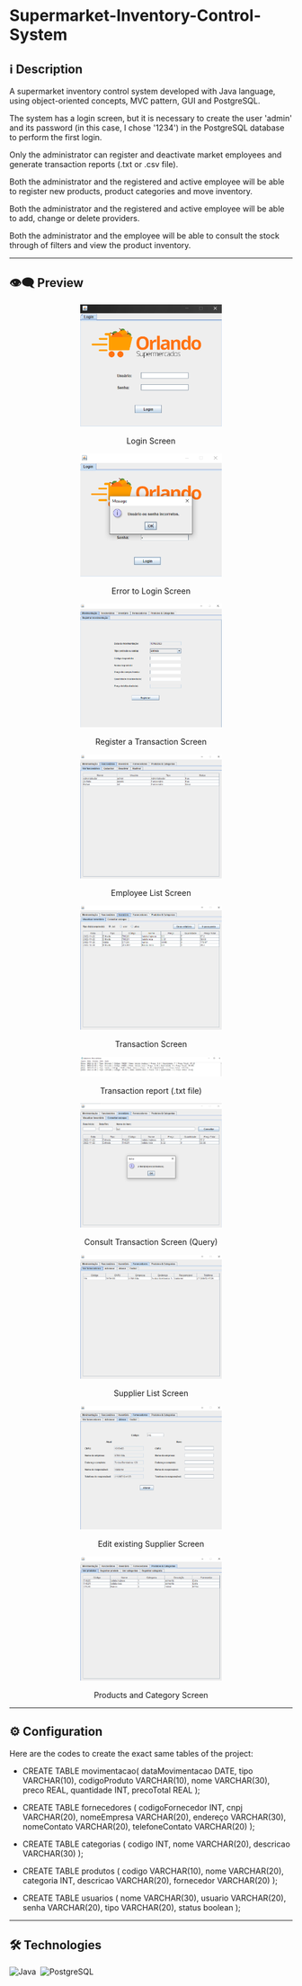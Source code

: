 # Supermarket-Inventory-Control-System

## ℹ️ Description

A supermarket inventory control system developed with Java language, using object-oriented concepts, MVC pattern, GUI and PostgreSQL.

The system has a login screen, but it is necessary to create the user 'admin' and its password (in this case, I chose '1234') in the PostgreSQL database to perform the first login.

Only the administrator can register and deactivate market employees and generate transaction reports (.txt or .csv file).

Both the administrator and the registered and active employee will be able to
register new products, product categories and move inventory.

Both the administrator and the registered and active employee will be able to
add, change or delete providers.

Both the administrator and the employee will be able to consult the stock through
of filters and view the product inventory.

---

## 👁️‍🗨️ Preview
<p align="center" >
  <img width="50%" src="/repository-imgs/img01.png" />
</p>
<p align="center">
Login Screen
</p><p align="center" >
  <img width="50%" src="/repository-imgs/img02.png" />
</p>
<p align="center">
Error to Login Screen
</p>
<p align="center" >
  <img width="50%" src="/repository-imgs/img03.png" />
</p>
<p align="center">
Register a Transaction Screen
</p>
<p align="center" >
  <img width="50%" src="/repository-imgs/img04.png" />
</p>
<p align="center">
Employee List Screen
</p>
<p align="center" >
  <img width="50%" src="/repository-imgs/img05.png" />
</p>
<p align="center">
Transaction Screen
</p>
<p align="center" >
  <img width="50%" src="/repository-imgs/img06.png" />
</p>
<p align="center">
Transaction report (.txt file) 
</p>
<p align="center" >
  <img width="50%" src="/repository-imgs/img07.png" />
</p>
<p align="center">
Consult Transaction Screen (Query)
</p>
<p align="center" >
  <img width="50%" src="/repository-imgs/img08.png" />
</p>
<p align="center">
Supplier List Screen
</p>
<p align="center" >
  <img width="50%" src="/repository-imgs/img09.png" />
</p>
<p align="center">
Edit existing Supplier Screen
</p>
<p align="center" >
  <img width="50%" src="/repository-imgs/img10.png" />
</p>
<p align="center">
Products and Category Screen
</p>

---

## ⚙️ **Configuration**

Here are the codes to create the exact same tables of the project:

* CREATE TABLE movimentacao(
dataMovimentacao DATE,
tipo VARCHAR(10),
codigoProduto VARCHAR(10),
nome VARCHAR(30),
preco REAL,
quantidade INT,
precoTotal REAL
);

* CREATE TABLE fornecedores (
codigoFornecedor INT,
cnpj VARCHAR(20),
nomeEmpresa VARCHAR(20),
endereço VARCHAR(30),
nomeContato VARCHAR(20),
telefoneContato VARCHAR(20)
);

* CREATE TABLE categorias (
codigo INT,
nome VARCHAR(20),
descricao VARCHAR(30)
);

* CREATE TABLE produtos (
codigo VARCHAR(10),
nome VARCHAR(20),
categoria INT,
descricao VARCHAR(20),
fornecedor VARCHAR(20)
);

* CREATE TABLE usuarios (
nome VARCHAR(30),
usuario VARCHAR(20),
senha VARCHAR(20),
tipo VARCHAR(20),
status boolean
);

---

## 🛠️ **Technologies**

![Java](https://img.shields.io/badge/-Java-05122A?style=flat&logo=Java)&nbsp;
![PostgreSQL](https://img.shields.io/badge/-PostgreSQL-05122A?style=flat&logo=PostgreSQL&logoColor=1572B6)&nbsp;

